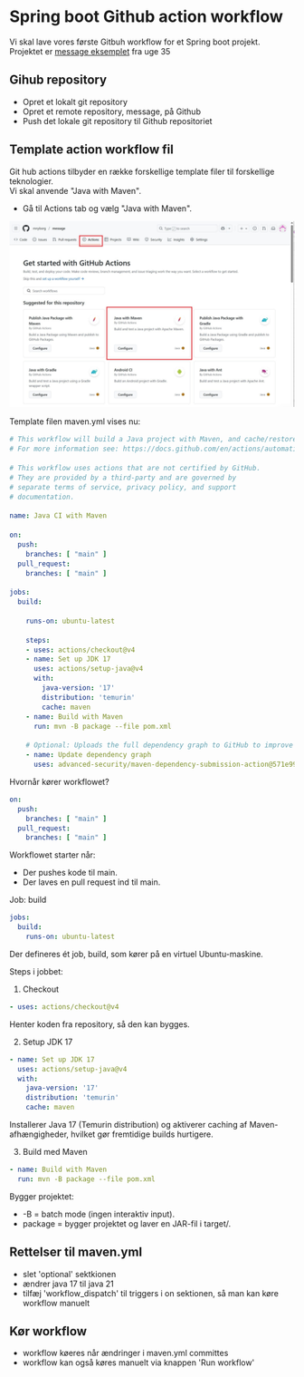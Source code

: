 # Spring boot Github action workflow

Vi skal lave vores første Gitbuh workflow for et Spring boot projekt. Projektet er [message eksemplet](/Uge%2035/1.gang/opgave.md) fra uge 35

## Gihub repository

- Opret et lokalt git repository 
- Opret et remote repository, message, på Github
- Push det lokale git repository til Github repositoriet 

## Template action workflow fil
Git hub actions tilbyder en række forskellige template filer til forskellige teknologier.  
Vi skal anvende "Java with Maven".  
- Gå til Actions tab og vælg "Java with Maven".

<img src="assets/image7.jpg" alt="Alt Text" width="700">  

Template filen maven.yml vises nu:  
```yml
# This workflow will build a Java project with Maven, and cache/restore any dependencies to improve the workflow execution time
# For more information see: https://docs.github.com/en/actions/automating-builds-and-tests/building-and-testing-java-with-maven

# This workflow uses actions that are not certified by GitHub.
# They are provided by a third-party and are governed by
# separate terms of service, privacy policy, and support
# documentation.

name: Java CI with Maven

on:
  push:
    branches: [ "main" ]
  pull_request:
    branches: [ "main" ]

jobs:
  build:

    runs-on: ubuntu-latest

    steps:
    - uses: actions/checkout@v4
    - name: Set up JDK 17
      uses: actions/setup-java@v4
      with:
        java-version: '17'
        distribution: 'temurin'
        cache: maven
    - name: Build with Maven
      run: mvn -B package --file pom.xml

    # Optional: Uploads the full dependency graph to GitHub to improve the quality of Dependabot alerts this repository can receive
    - name: Update dependency graph
      uses: advanced-security/maven-dependency-submission-action@571e99aab1055c2e71a1e2309b9691de18d6b7d6
```


Hvornår kører workflowet?
```yml
on:
  push:
    branches: [ "main" ]
  pull_request:
    branches: [ "main" ]
```
Workflowet starter når:
- Der pushes kode til main.
- Der laves en pull request ind til main.

Job: build
```yml
jobs:
  build:
    runs-on: ubuntu-latest
```
Der defineres ét job, build, som kører på en virtuel Ubuntu-maskine.

Steps i jobbet:  
1. Checkout
```yml
- uses: actions/checkout@v4
```  
Henter koden fra repository, så den kan bygges.

2. Setup JDK 17
```yml
- name: Set up JDK 17
  uses: actions/setup-java@v4
  with:
    java-version: '17'
    distribution: 'temurin'
    cache: maven
```
Installerer Java 17 (Temurin distribution) og aktiverer caching af Maven-afhængigheder, hvilket gør fremtidige builds hurtigere.  

3. Build med Maven  
```yml
- name: Build with Maven
  run: mvn -B package --file pom.xml
```
Bygger projektet:
- -B = batch mode (ingen interaktiv input).
- package = bygger projektet og laver en JAR-fil i target/.

## Rettelser til maven.yml  
- slet 'optional' sektkionen
- ændrer java 17 til java 21
- tilfæj 'workflow_dispatch' til triggers i on sektionen, så man kan køre workflow manuelt

## Kør workflow  
-  workflow køeres når ændringer i maven.yml committes
-  workflow kan også køres manuelt via knappen 'Run workflow'
